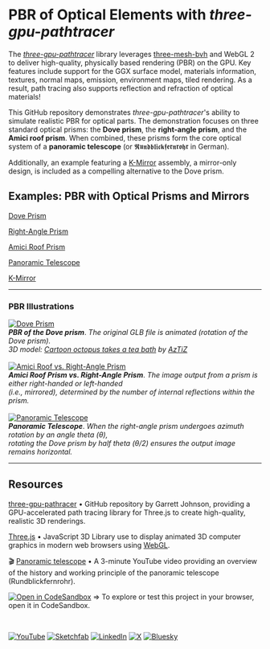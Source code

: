 # PBR of Optical Elements with *three-gpu-pathtracer*

The *[three-gpu-pathtracer](https://github.com/gkjohnson/three-gpu-pathtracer)* library
leverages [three-mesh-bvh](https://github.com/gkjohnson/three-mesh-bvh) and WebGL 2 to deliver high-quality, 
physically based rendering (PBR) on the GPU. Key features include support for the GGX surface model, materials information, textures, normal maps, emission, environment maps, tiled rendering. As a result, path tracing also supports reflection and refraction of optical materials!

This GitHub repository demonstrates *three-gpu-pathtracer*'s ability to simulate realistic PBR for optical parts.
The demonstration focuses on three standard optical prisms: the **Dove prism**, the **right-angle prism**, and the **Amici roof prism**. When combined, these prisms form the core optical system of a **panoramic telescope** (or 𝕽𝖚𝖓𝖉𝖇𝖑𝖎𝖈𝖐𝖋𝖊𝖗𝖓𝖗𝖔𝖍𝖗 in German).

Additionally, an example featuring a [K-Mirror](https://en.wikipedia.org/wiki/K-Mirror_(optics)) assembly, a mirror-only design, is included as a compelling alternative to the Dove prism.

## Examples: PBR with Optical Prisms and Mirrors

[Dove Prism](https://cyamahat.github.io/three-gpu-pathtracer-optics/examples/bundle/index.html#Dove%20Prism)

[Right-Angle Prism](https://cyamahat.github.io/three-gpu-pathtracer-optics/examples/bundle/index.html#Right-Angle%20Prism)

[Amici Roof Prism](https://cyamahat.github.io/three-gpu-pathtracer-optics/examples/bundle/index.html#Amici%20Roof%20Prism)

[Panoramic Telescope](https://cyamahat.github.io/three-gpu-pathtracer-optics/examples/bundle/index.html)

[K-Mirror](https://cyamahat.github.io/three-gpu-pathtracer-optics/examples/bundle/index.html#K-Mirror)

---

### PBR Illustrations

[![Dove Prism](https://raw.githubusercontent.com/cyamahat/three-gpu-pathtracer-optics/main/illustrations/PBR_Dove_prism_rotation.png)](https://cyamahat.github.io/three-gpu-pathtracer-optics/examples/bundle/index.html#Dove%20Prism)
<br/>***PBR of the Dove prism***. *The original GLB file is animated (rotation of the Dove prism).*
<br/>*3D model: [Cartoon octopus takes a tea bath](https://skfb.ly/oqIRG) by [AzTiZ](https://sketchfab.com/aztiz)* 
<br/>
<br/>
[![Amici Roof vs. Right-Angle Prism](https://raw.githubusercontent.com/cyamahat/three-gpu-pathtracer-optics/main/illustrations/PBR_right-angle_vs_Amici_roof_prism.png)](https://cyamahat.github.io/three-gpu-pathtracer-optics/examples/bundle/index.html#Amici%20Roof%20Prism)
<br/>***Amici Roof Prism vs. Right-Angle Prism***. *The image output from a prism is either right-handed or left-handed*
<br/>*(i.e., mirrored), determined by the number of internal reflections within the prism.*
<br/>
<br/>
[![Panoramic Telescope](https://raw.githubusercontent.com/cyamahat/three-gpu-pathtracer-optics/main/illustrations/PBR_panoramic_telescope.png)](https://cyamahat.github.io/three-gpu-pathtracer-optics/examples/bundle/index.html)
<br/>***Panoramic Telescope***. *When the right-angle prism undergoes azimuth rotation by an angle theta (θ),*
<br/>*rotating the Dove prism by half theta (θ/2) ensures the output image remains horizontal.*

---

## Resources

[three-gpu-pathracer](https://github.com/gkjohnson/three-gpu-pathtracer) • GitHub repository by Garrett Johnson, providing a GPU-accelerated path tracing library for Three.js to create high-quality, realistic 3D renderings.

[Three.js](https://threejs.org) • JavaScript 3D Library use to display animated 3D computer graphics in modern web browsers using [WebGL](https://en.wikipedia.org/wiki/WebGL). 

🎬 [Panoramic telescope](https://youtu.be/fu5VCT6Hh1A?si=yMeeUyAWUAuUQ-1i) • A 3-minute YouTube video providing an overview of the history and working principle of the panoramic telescope (Rundblickfernrohr).

[![Open in CodeSandbox](https://codesandbox.io/static/img/play-codesandbox.svg)](https://codesandbox.io/p/github/cyamahat/three-gpu-pathtracer-optics) &rArr; To explore or test this project in your browser, open it in CodeSandbox.

<br/>

[![YouTube](https://img.shields.io/badge/@cyamahat-FF0000?logo=youtube&style=flat)](https://www.youtube.com/@cyamahat)
[![Sketchfab](https://img.shields.io/badge/-cyamahat-2CAAD9?logo=sketchfab&logoColor=fff&style=flat)](https://sketchfab.com/cyamahat)
[![LinkedIn](https://custom-icon-badges.demolab.com/badge/yamahata-0A66C2?logo=linkedin-white&logoColor=fff)](https://www.linkedin.com/in/yamahata/)
[![X](https://img.shields.io/badge/@CYamahata-%23000000.svg?logo=X&logoColor=white)](https://x.com/CYamahata)
[![Bluesky](https://img.shields.io/badge/@cyamahata-0285FF?logo=bluesky&logoColor=fff)](https://bsky.app/profile/cyamahata.bsky.social)


